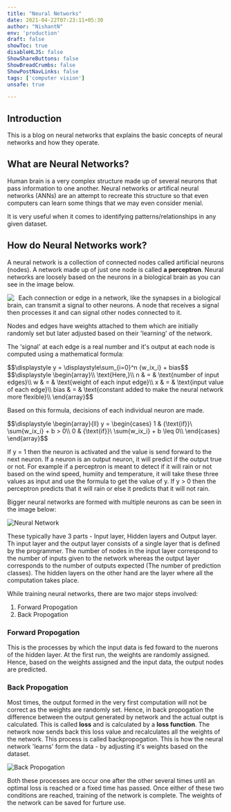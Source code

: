 ```yaml
---
title: "Neural Networks"
date: 2021-04-22T07:23:11+05:30
author: "NishantN"
env: 'production'
draft: false
showToc: true
disableHLJS: false
ShowShareButtons: false
ShowBreadCrumbs: false
ShowPostNavLinks: false
tags: ['computer vision']
unsafe: true

---
```


<script type="text/javascript"
  src="https://cdn.mathjax.org/mathjax/latest/MathJax.js?config=TeX-AMS-MML_HTMLorMML">
</script>
## Introduction
This is a blog on neural networks that explains the basic concepts of neural networks and how they operate.
## What are Neural Networks?
Human brain is a very complex structure made up of several neurons that pass information to one another. Neural networks or artifical neural networks (ANNs) are an attempt to recreate this structure so that even computers can learn some things that we may even consider menial.

It is very useful when it comes to identifying patterns/relationships in any given dataset.

## How do Neural Networks work?
A neural network is a collection of connected nodes called artificial neurons (nodes). A network made up of just one node is called __a perceptron__. Neural networks are loosely based on the neurons in a biological brain as you can see in the image below.

<img src="/neural-networks/neuron1.png" style="float: left;margin-right:10px;">

Each connection or edge in a network, like the synapses in a biological brain, can transmit a signal to other neurons. A node that receives a signal then processes it and can signal other nodes connected to it. 

Nodes and edges have weights attached to them which are initially randomly set but later adjusted based on their 'learning' of the network.

The 'signal' at each edge is a real number and it's output at each node is computed using a mathematical formula:


<div>$$\displaystyle y = \displaystyle\sum_{i=0}^n {w_ix_i} + bias$$</div>
<div>$$\displaystyle \begin{array}\\
\text{Here,}\\
n & = & \text{number of input edges}\\
w & = & \text{weight of each input edge}\\
x & = & \text{input value of each edge}\\
bias & = & \text{constant added to make the neural network more flexible}\\
\end{array}$$</div>



Based on this formula, decisions of each individual neuron are made.
<div>$$\displaystyle \begin{array}{ll}
y = \begin{cases}
1  & {\text{if}}\ \sum{w_ix_i} + b > 0\\
0 & {\text{if}}\ \sum{w_ix_i} + b \leq 0\\
\end{cases}
\end{array}$$</div>

If y = 1 then the neuron is activated and the value is send forward to the next neuron. If a neuron is an output neuron, it will predict if the output true or not. For example if a perceptron is meant to detect if it will rain or not based on the wind speed, humiity and temperature, it will take these three values as input and use the formula to get the value of y. If y > 0 then the perceptron predicts that it will rain or else it predicts that it will not rain.

Bigger neural networks are formed with multiple neurons as can be seen in the image below:

![Neural Network](/neural-networks/nn.png)

These typically have 3 parts - Input layer, Hidden layers and Output layer.
Th input layer and the output layer consists of a single layer that is defined by the programmer. The number of nodes in the input layer correspond to the number of inputs given to the network whereas the output layer corresponds to the number of outputs expected (The number of prediction classes). The hidden layers on the other hand are the layer where all the computation takes place.

While training neural networks, there are two major steps involved:
1. Forward Propogation
2. Back Propogation

### Forward Propogation
This is the processes by which the input data is fed foward to the nuerons of the hidden layer. At the first run, the weights are randomly assigned. Hence, based on the weights assigned and the input data, the output nodes are predicted.

### Back Propogation
Most times, the output formed in the very first computation will not be correct as the weights are randomly set. Hence, in back propogation the difference between the output generated by network and the actual outpt is calculated. This is called __loss__ and is calculated by a __loss function__. The network now sends back this loss value and recalculates all the weights of the network. This process is called backpropogation. This is how the neural network 'learns' form the data - by adjusting it's weights based on the dataset.

![Back Propogation](/neural-networks/back-propogation.png)

Both these processes are occur one after the other several times until an optimal loss is reached or a fixed time has passed. Once either of these two conditions are reached, training of the network is complete. The weights of the network can be saved for furture use.
